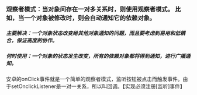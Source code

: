 ### 观察者模式：当对象间存在一对多关系时，则使用观察者模式。 比如，当一个对象被修改时，则会自动通知它的依赖对象。
##### 主要解决：一个对象状态改变给其他对象通知的问题，而且要考虑到易用和低耦合，保证高度的协作。
##### 何时使用：一个对象的状态发生改变，所有的依赖对象都将得到通知，进行广播通知。

安卓的onClick事件就是一个简单的观察者模式，监听按钮被点击而触发事件。由于setOnclickListener是一对一关系，所以叫回调。【实现必须注册[监听]事件】

